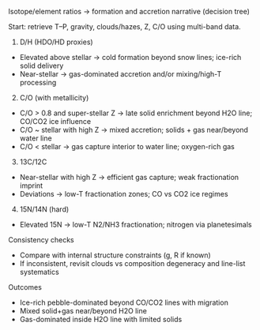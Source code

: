 Isotope/element ratios → formation and accretion narrative (decision tree)

Start: retrieve T–P, gravity, clouds/hazes, Z, C/O using multi-band data.

1) D/H (HDO/HD proxies)
- Elevated above stellar → cold formation beyond snow lines; ice-rich solid delivery
- Near-stellar → gas-dominated accretion and/or mixing/high-T processing

2) C/O (with metallicity)
- C/O > 0.8 and super-stellar Z → late solid enrichment beyond H2O line; CO/CO2 ice influence
- C/O ~ stellar with high Z → mixed accretion; solids + gas near/beyond water line
- C/O < stellar → gas capture interior to water line; oxygen-rich gas

3) 13C/12C
- Near-stellar with high Z → efficient gas capture; weak fractionation imprint
- Deviations → low-T fractionation zones; CO vs CO2 ice regimes

4) 15N/14N (hard)
- Elevated 15N → low-T N2/NH3 fractionation; nitrogen via planetesimals

Consistency checks
- Compare with internal structure constraints (g, R if known)
- If inconsistent, revisit clouds vs composition degeneracy and line-list systematics

Outcomes
- Ice-rich pebble-dominated beyond CO/CO2 lines with migration
- Mixed solid+gas near/beyond H2O line
- Gas-dominated inside H2O line with limited solids
